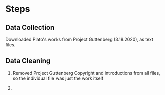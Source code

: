 # Steps

## Data Collection

Downloaded Plato's works from Project Guttenberg (3.18.2020), as text files. 

## Data Cleaning

1. Removed Project Guttenberg Copyright and introductions from all files, so the individual file was just the work itself 

2. 
